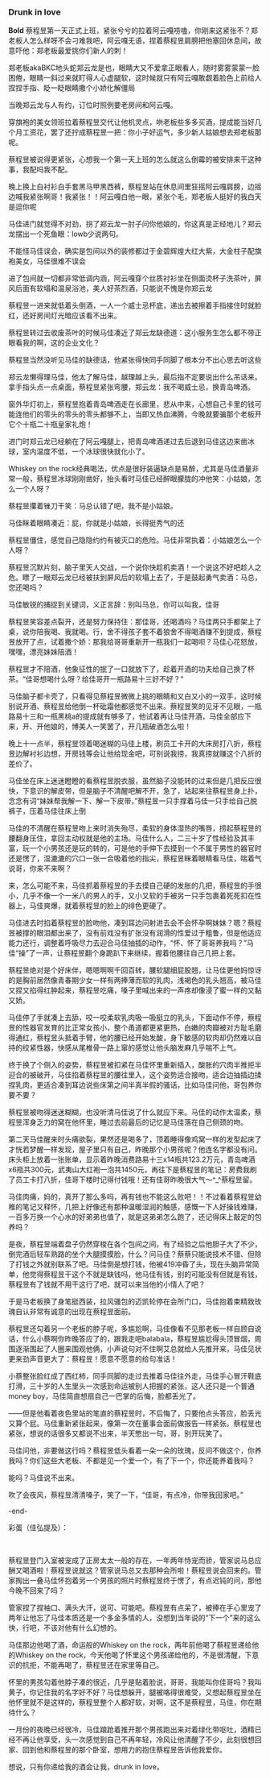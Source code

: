 ### Drunk in love

**Bold** 
蔡程昱第一天正式上班，紧张兮兮的拉着阿云嘎唠嗑，你刚来这紧张不？郑老板人怎么样呀不会刁难我吧，阿云嘎无语，捏着蔡程昱肩膀把他塞回休息间，故意吓他：郑老板最爱挑你们新人的刺！

郑老板akaBKC地头蛇郑云龙是也，眼睛大又不爱拿正眼看人，随时雾雾蒙蒙一脸困倦，眼睛一斜过来就盯得人心虚腿软，这时候就只有阿云嘎敢觑着脸色上前给人捏捏手指、眨一眨眼睛撒个小娇化解僵局

当晚郑云龙与人有约，订位时照例要老房间和阿云嘎。

穿旗袍的美女领班拉着蔡程昱交代让他机灵点，哄老板些多多买酒，提成能当好几个月工资花，罢了还拧成蔡程昱一把：你小子好运气，多少新人姑娘想去郑老板那呢。

蔡程昱被说得更紧张，心想我一个第一天上班的怎么就这么倒霉的被安排来干这种事，我配吗我不配。

晚上换上白衬衫白手套黑马甲黑西裤，蔡程昱站在休息间里狂摇阿云嘎肩膀，边摇边喊我紧张啊哥！我紧张！！阿云嘎白他一眼，紧张个毛，郑老板人挺好的我白天是逗你呢

马佳进门就觉得不对劲，拐了郑云龙一肘子问你他娘的，你这真是正经地儿？郑云龙摆出一个死鱼眼：lowb少说两句。

不能怪马佳误会，确实是包间以外的装修都过于金碧辉煌大红大紫，大金柱子配旗袍美女，马佳很难不误会

进了包间就一切都非常低调内涵，阿云嘎穿个丝质衬衫坐在侧面烫杯子洗茶叶，屏风后面有软塌和温泉浴池，美人好茶烈酒，只能说不愧是你郑云龙

蔡程昱一进来就低着头倒酒，一人一个威士忌杯底，递出去被擦着手指接住时就脸红，还好房间灯光暗应该看不出来。

蔡程昱转过去收废茶叶的时候马佳凑近了郑云龙缺德道：这小服务生怎么都不带正眼看我的啊，这的企业文化？

蔡程昱当然没听见马佳的缺德话，他紧张得快同手同脚了根本分不出心思去听这些

郑云龙懒得理马佳，他太了解马佳，越理越上头，最后指不定要说出什么吊话来。拿手指头点一点桌面，蔡程昱紧张弯腰，郑云龙：我不喝威士忌，换青岛啤酒。

窗外华灯初上，蔡程昱抱着青岛啤酒走在长廊里，悲从中来，心想自己卡里的钱可能连他们的零头的零头的零头都够不上，当即又热血沸腾，今晚就要骗那个老板开它个十瓶二十瓶皇家礼炮！

进门时郑云龙已经躺在了阿云嘎腿上，把青岛啤酒递过去后退到马佳这边来凿冰球，室内温度不低，一个冰球很快就化小了。

Whiskey on the rock经典喝法，优点是很好装逼缺点是易醉，尤其是马佳酒量非常一般，蔡程昱冰球刚刚凿好，抬头看时马佳已经醉眼朦胧的冲他笑：小姑娘，怎么一个人呀？

蔡程昱攥着锉刀干笑：马总认错了吧，我不是小姑娘。

马佳眯着眼睛凑近：屁，你就是小姑娘，长得挺秀气的还

蔡程昱僵住，感觉自己隐隐约约有被灭口的危险。马佳非常执着：小姑娘怎么一个人呀？

蔡程昱沉默片刻，脑子里天人交战，一个说你快趁机卖酒！一个说这不好吧趁人之危。瞟了一眼郑云龙已经被扶到屏风后的软塌上去了，于是鼓起勇气卖酒：马总，您还喝吗？

马佳敏锐的捕捉到关键词，义正言辞：别叫马总，你可以叫我，佳哥

蔡程昱笑容差点裂开，还是努力保持住：那佳哥，还喝酒吗？马佳两只手都架上了桌，说你陪我喝、我就喝。行，舍不得孩子套不着狼舍不得喝酒赚不到提成，蔡程昱放开了点，试着撒个娇：那我给哥哥重新开一瓶我们一起喝呗？马佳心花怒放，嘿嘿，漂亮妹妹陪酒！

蔡程昱才不陪酒，他象征性的抿了一口就放下了，趁着开酒的功夫给自己换了杯茶。“佳哥想喝什么呀？给佳哥开一瓶路易十三好不好？”

马佳脑子都卡壳了，只看得见蔡程昱微微上挑的眼睛和又白又小的一双手，这时候别说开酒、蔡程昱给他倒一杯砒霜他都感觉不出来。蔡程昱笑的见牙不见眼，一瓶路易十三和一瓶黑桃a的提成就有够多了，他试着再让马佳开酒，马佳全部应下来，开、开他娘的，博美人一笑罢了，开几瓶破酒怎么啦！



晚上十一点半，蔡程昱领着喝迷糊的马佳上楼，刷员工卡开的大床房打八折，蔡程昱边解衬衫边想，开房钱等会让他给现金吧，可别说我捞，我真捞就赚这个八折的差价了。

马佳坐在床上迷迷瞪瞪的看蔡程昱脱衣服，虽然脑子没能转的过来但是几把反应很快，下意识的解皮带，但是脑子不清醒吧解不开，急了，站起来往蔡程昱身上扑，念念有词“妹妹帮我解一下、解一下皮带，”蔡程昱一只手撑着马佳一只手给自己脱裤子，压着马佳往床上倒

马佳的不清醒在蔡程昱吻上来时消失殆尽，柔软的身体湿热的嘴唇，捞起蔡程昱的腰翻身压住，拿回主动权就是他的主场。马佳什么人，二三十岁了性经验及其丰富，玩一个小男孩还是玩的转的，可是他的手伸下去摸到一个不属于男性的器官时还是愣了，湿漉漉的穴口一张一合吸着他的指尖，蔡程昱眯着眼睛看马佳，喘着气说哥，你来不来啊？

来，怎么可能不来，马佳抓着蔡程昱的手去摸自己硬的发胀的几把，蔡程昱的手很小，几乎不像一个一米八的男人的手，又小又软的手被另一只手包裹着死死扣在性器上，马佳爽爆，就着蔡程昱的脸上的绯色更硬了。

马佳进去时掐着蔡程昱的脸吻他，凑到耳边问射进去会不会怀孕啊妹妹？嗯？蔡程昱被撑的眼泪都出来了，没有前戏没有扩张没有润滑的性爱过于粗鲁，但是他适应能力还行，调整着呼吸尽力去迎合马佳抽插的动作，“怀、怀了哥哥养我吗？”马佳“操”了一声，让蔡程昱翻个身跪趴下来继续，握着他腰往自己几把上套。

蔡程昱绝对是个好床伴，嗯嗯啊啊千回百转，腰软腿细屁股翘，让马佳更他妈惊讶的是胸前居然像青春期少女一样有两捧薄而软的乳肉，浅褐色的乳头翘高，被马佳又捏又掐得红肿起来，蔡程昱吃痛，嗓子里喊出来的一声疼却像浸了蜜一样的又黏又娇。

马佳停了手就凑上去舔，咬一咬柔软乳肉吸一吸挺立的乳头，下面动作不停，蔡程昱的性器官发育的比正常女孩小，整个甬道都更紧更热，白嫩的肉瓣被对方耻毛磨得通红，蔡程昱头抵着手臂，他的腰已经开始发酸，身下敏感的软肉却仍然难以自持的绞紧性器，快感从尾椎骨一路上窜的感觉让他头脑发麻几乎喘不上气。

终于换了个侧入的姿势，蔡程昱被扣紧在马佳怀里重新插入，酸胀的穴肉半推拒半迎合的被破开，马佳掐着蔡程昱的腰往里入，这个姿势适合接吻，适合边抽插边揉捏乳肉，更适合凑到耳边说些床第之间半真半假的骚话，比如马佳问他，哥包养你要不要？

蔡程昱被吻得迷迷糊糊，也没听清马佳说了什么就应下来。马佳的动作太温柔，蔡程昱浑身乏力的窝在他怀里，睡过去前最后的记忆是马佳落在自己侧颈的吻。





第二天马佳醒来时头痛欲裂，果然还是喝多了，顶着睡得像鸡窝一样的发型起床了才恍若梦醒一样发现，屋子里只有自己，昨晚那个小男孩呢？他连名字都没有问。床头柜上放着一张账单，显示着昨晚消费路易十三x14瓶共123.2万元，青岛啤酒x6瓶共300元，武夷山大红袍一泡共1450元，再往下是蔡程昱的笔记：房费我刷了员工卡打八折，佳哥下楼时记得付钱哦！还有佳哥昨晚很大气～^_^蔡程昱留。

马佳肉痛，妈的，真开了那么多吗，再有钱也不能这么败吧！！不过看着蔡程昱幼稚的笔记又释怀，几把上好像还有那种温暖湿润的触感，感慨一下人好操钱难赚，一百多万换一个心水的好弟弟也值了，就是这弟弟怎么跑了，还记得床上敲定的包养吗？

是夜，蔡程昱端着盘子仍然穿梭在各个包间之间，有了经验之后他胆子大了不少，倒完酒后轻车熟路的坐个大腿摸摸脸，什么？问马佳？蔡蔡只能说技术不错、但除了打钱之外就别联系了吧。马佳倒是想打钱，他被419冲昏了头，现在头脑异常简单，他觉得蔡程昱干这个不就是缺钱吗，他马佳有钱，别的可能没有但就是有钱，蔡程昱有了钱就不用干这行了吧，就可以来当他的小情人了吧？

于是马老板换了身笔挺西装，拉风骚包的迈凯轮停在会所门口，马佳抱着束精致玫瑰自认非常有诚意的出现在蔡程昱面前。

蔡程昱还勾着另一个老板的脖子呢，多尴尬啊，马佳像看不见那老板一样自顾自说话，什么小蔡啊你昨晚答应了的，跟我走吧balabala，蔡程昱尴尬得头顶冒烟，周围逐渐围起了人圈来围观他俩，小声说句对不住啊艾总就给人先推开来，马佳见状更来劲声音更大了：蔡程昱！愿意不愿意的给句准话！

小蔡整张脸红成了西红柿，同手同脚的走过去推着马佳往外走，马佳手心冒汗鞋底打滑，三十岁的人生里头一次感到命运被别人把握的紧张，这人还只是一个普通money boy，马佳简直想扇自己一巴掌的后悔，脸都丢光了。

——但是他看着夜色里站的笔直的蔡程昱时，不后悔了，只要他点头答应，脸丢光又算个屁。马佳重新紧张起来，像第一次在董事会面前做报告一样紧张。蔡程昱也紧张，想说的话很多又都说不出来，半天憋出一句，哥，别开玩笑了。

马佳问他，非要做这行吗？蔡程昱低头看着一朵一朵的玫瑰，反问不做这个，你养我吗？你们这些大老板、不都是见一个爱一个，有了下一个，你还能养着我吗？

能吗？马佳说不出来。

吹了会夜风，蔡程昱清清嗓子，笑了一下，“佳哥，有点冷，你带我回家吧。”





-end-

彩蛋（佳弘提及）：

 

蔡程昱登门入室被宠成了正房太太一般的存在，一年两年恃宠而骄，管家说马总应酬又喝酒啦！蔡程昱说就这？管家说马总又去那种会所啦！蔡程昱说会回来的。管家掏出一叠马佳怀抱着另一个男孩的照片时蔡程昱终于愣了，有点迟钝的问，那他今晚不回来了吗？

管家捏了捏袖口、满头大汗，说可、可能吧。蔡程昱有点呆了，被捧在手心里宠了两年让他忘了马佳本质还是一个多金多情的人，没想到当年说的“下一个”来的这么快，行吧，不该对他有什么幻想的。

马佳那边他喝了酒，命运般的Whiskey on the rock，两年前他喝了蔡程昱递给他的Whiskey on the rock，今天他喝了怀里这个男孩递给他的，不是很清醒，下意识的抗拒，不能再喝了，蔡程昱还在家里等自己。

怀里的男孩勾着他脖子凑的很近，几乎是贴着脸说，哥哥，我能叫你佳哥吗？我叫黄子，你记住我的名字好不好？马佳想躲开，腿被咯得很难受，又想起蔡程昱坐在他怀里就不是这样的，蔡程昱整个人都好软，对啊，这不是蔡程昱，马佳，你在期待什么？

一月份的夜晚已经很冷，马佳踉跄着推开那个男孩跑出来对着绿化带呕吐，酒精已经不再让他享受，头一次感觉到自己不再年轻，冷风让他清醒了不少，此刻很想回家、回到他和蔡程昱的那个卧室，想用力的抱住蔡程昱告诉他我爱你。

想说，只有你递给我的酒会让我，drunk in love。


